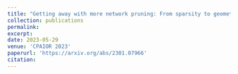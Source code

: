 ```yaml
---
title: "Getting away with more network pruning: From sparsity to geometry and linear regions"
collection: publications
permalink: 
excerpt: 
date: 2023-05-29
venue: 'CPAIOR 2023'
paperurl: 'https://arxiv.org/abs/2301.07966'
citation: 
---
```

